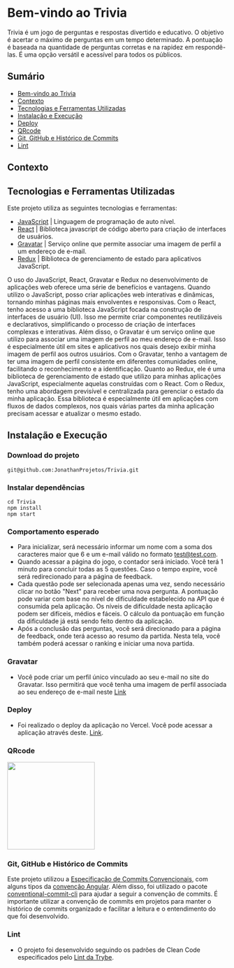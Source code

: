 
# Bem-vindo ao Trivia
Trivia é um jogo de perguntas e respostas divertido e educativo. O objetivo é acertar o máximo de perguntas em um tempo determinado. A pontuação é baseada na quantidade de perguntas corretas e na rapidez em respondê-las. É uma opção versátil e acessível para todos os públicos.

</details>

## Sumário
- [Bem-vindo ao Trivia](#bem-vindo-ao-trivia)
- [Contexto](#contexto)
- [Tecnologias e Ferramentas Utilizadas](#tecnologias-e-ferramentas-utilizadas)
- [Instalação e Execução](#instalação-e-execução)
- [Deploy](#deploy)
- [QRcode](#qrcode)
- [Git, GitHub e Histórico de Commits](#git-github-e-histórico-de-commits)
- [Lint](#lint)

## Contexto


## Tecnologias e Ferramentas Utilizadas

Este projeto utiliza as seguintes tecnologias e ferramentas:

- [JavaScript](https://developer.mozilla.org/pt-BR/docs/Web/JavaScript/) | Linguagem de programação de auto nível. 
- [React](https://react.dev/) | Biblioteca javascript de código aberto para criação de interfaces de usuários.
- [Gravatar](https://mongoosejs.com/docs/) | Serviço online que permite associar uma imagem de perfil a um endereço de e-mail.
- [Redux](https://expressjs.com/pt-br/) | Biblioteca de gerenciamento de estado para aplicativos JavaScript.

O uso do JavaScript, React, Gravatar e Redux no desenvolvimento de aplicações web oferece uma série de benefícios e vantagens. Quando utilizo o JavaScript, posso criar aplicações web interativas e dinâmicas, tornando minhas páginas mais envolventes e responsivas. Com o React, tenho acesso a uma biblioteca JavaScript focada na construção de interfaces de usuário (UI). Isso me permite criar componentes reutilizáveis e declarativos, simplificando o processo de criação de interfaces complexas e interativas. Além disso, o Gravatar é um serviço online que utilizo para associar uma imagem de perfil ao meu endereço de e-mail. Isso é especialmente útil em sites e aplicativos nos quais desejo exibir minha imagem de perfil aos outros usuários. Com o Gravatar, tenho a vantagem de ter uma imagem de perfil consistente em diferentes comunidades online, facilitando o reconhecimento e a identificação. Quanto ao Redux, ele é uma biblioteca de gerenciamento de estado que utilizo para minhas aplicações JavaScript, especialmente aquelas construídas com o React. Com o Redux, tenho uma abordagem previsível e centralizada para gerenciar o estado da minha aplicação. Essa biblioteca é especialmente útil em aplicações com fluxos de dados complexos, nos quais várias partes da minha aplicação precisam acessar e atualizar o mesmo estado. 

## Instalação e Execução
### Download do projeto
```
git@github.com:JonathanProjetos/Trivia.git
```
### Instalar dependências
```
cd Trivia
npm install
npm start
```
### Comportamento esperado
  - Para inicializar, será necessário informar um nome com a soma dos caracteres maior que 6 e um e-mail válido no formato test@test.com.
  - Quando acessar a página do jogo, o contador será iniciado. Você terá 1 minuto para concluir todas as 5 questões. Caso o tempo expire, você será redirecionado para a página de feedback.
  - Cada questão pode ser selecionada apenas uma vez, sendo necessário clicar no botão "Next" para receber uma nova pergunta. A pontuação pode variar com base no nível de dificuldade estabelecido       na API que é consumida pela aplicação. Os níveis de dificuldade nesta aplicação podem ser difíceis, médios e fáceis. O cálculo da pontuação em função da dificuldade já está sendo feito dentro       da aplicação.
  - Após a conclusão das perguntas, você será direcionado para a página de feedback, onde terá acesso ao resumo da partida. Nesta tela, você também poderá acessar o ranking e iniciar uma nova           partida.

### Gravatar
  - Você pode criar um perfil único vinculado ao seu e-mail no site do Gravatar. Isso permitirá que você tenha uma imagem de perfil associada ao seu endereço de e-mail neste [Link](https://br.gravatar.com/)
### Deploy
- Foi realizado o deploy da aplicação no Vercel. Você pode acessar a aplicação através deste. [Link](https://trivia-nu-ten.vercel.app/).

### QRcode
  <img src="https://drive.google.com/uc?export=view&id=1us2NY8_8SR6hG2Tx9nlXYJrxM0K0mYQW" width="200" height="200" />
  
### Git, GitHub e Histórico de Commits
Este projeto utilizou a [Especificação de Commits Convencionais](https://www.conventionalcommits.org/en/v1.0.0/), com alguns tipos da [convenção Angular](https://github.com/angular/angular/blob/22b96b9/CONTRIBUTING.md#-commit-message-guidelines). Além disso, foi utilizado o pacote [conventional-commit-cli](https://www.npmjs.com/package/conventional-commit-cli) para ajudar a seguir a convenção de commits. É importante utilizar a convenção de commits em projetos para manter o histórico de commits organizado e facilitar a leitura e o entendimento do que foi desenvolvido.


### Lint
- O projeto foi desenvolvido seguindo os padrões de Clean Code especificados pelo [Lint da Trybe](https://github.com/betrybe/eslint-config-trybe).

